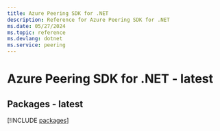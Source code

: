 ```yaml
---
title: Azure Peering SDK for .NET
description: Reference for Azure Peering SDK for .NET
ms.date: 05/27/2024
ms.topic: reference
ms.devlang: dotnet
ms.service: peering
---
```

# Azure Peering SDK for .NET - latest
## Packages - latest
[!INCLUDE [packages](peering-index.md)]